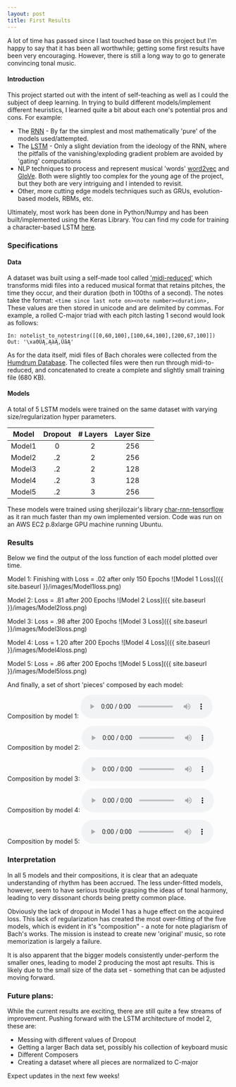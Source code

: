 ```yaml
---
layout: post
title: First Results
---
```


A lot of time has passed since I last touched base on this project but I'm happy
to say that it has been all worthwhile; getting some first results have been
very encouraging. However, there is still a long way to go to generate
convincing tonal music.

#### Introduction
This project started out with the intent of self-teaching as well as I could the
subject of deep learning. In trying to build different models/implement
different heuristics, I learned quite a bit about each one's potential pros and
cons. For example:

* The [RNN](http://www.wildml.com/2015/09/recurrent-neural-networks-tutorial-part-1-introduction-to-rnns/) - By far the simplest and most mathematically 'pure' of the models
 used/attempted.
* The [LSTM](http://karpathy.github.io/2015/05/21/rnn-effectiveness/) - Only a
slight deviation from the ideology of the RNN, where the pitfalls of the
vanishing/exploding gradient problem are avoided by 'gating' computations
* NLP techniques to process and represent musical 'words'
[word2vec](https://www.tensorflow.org/tutorials/word2vec) and
[GloVe](https://nlp.stanford.edu/pubs/glove.pdf). Both were slightly too complex
for the young age of the project, but they both are very intriguing and I
intended to revisit.
* Other, more cutting edge models techniques such as GRUs, evolution-based
models, RBMs, etc.


Ultimately, most work has been done in Python/Numpy and has been
built/implemented using the Keras Library. You can find my code for training
a character-based LSTM [here](https://github.com/machine-music/char-rnn).


### Specifications
#### Data
A dataset was built using a self-made tool called ['midi-reduced'](https://github.com/machine-music/midi-reduced)
which transforms midi files into a reduced musical format that retains pitches,
the time they occur, and their duration (both in 100ths of a second). The notes
take the format: `<time since last note on><note number><duration>,`
These values are then stored in unicode and are delimited by commas. For
example, a rolled C-major triad with each pitch lasting 1 second would look as
follows:
```
In: notelist_to_notestring([[0,60,100],[100,64,100],[200,67,100]])
Out: '\xa0ÜĄ,ĄàĄ,ŨãĄ'
```

As for the data itself, midi files of Bach chorales were collected from the
[Humdrum Database](http://kern.ccarh.org/browse?l=371chorales). The collected
files were then run through midi-to-reduced, and concatenated to create a
complete and slightly small training file (680 KB).

#### Models
A total of 5 LSTM models were trained on the same dataset with varying
size/regularization hyper parameters.

| Model | Dropout | # Layers | Layer Size |
|:-----:|:-------:|:--------:|:----------:|
| Model1|        0|         2|         256|
| Model2|       .2|         2|         256|
| Model3|       .2|         2|         128|
| Model4|       .2|         3|         128|
| Model5|       .2|         3|         256|

These models were trained using sherjilozair's library [char-rnn-tensorflow](https://github.com/sherjilozair/char-rnn-tensorflow)
as it ran much faster than my own implemented version. Code was run on
an AWS EC2 p.8xlarge GPU machine running Ubuntu.

### Results

Below we find the output of the loss function of each model plotted over time.


Model 1: Finishing with Loss = .02 after only 150 Epochs
![Model 1 Loss]({{ site.baseurl }}/images/Model1loss.png)


Model 2: Loss = .81 after 200 Epochs
![Model 2 Loss]({{ site.baseurl }}/images/Model2loss.png)


Model 3: Loss = .98 after 200 Epochs
![Model 3 Loss]({{ site.baseurl }}/images/Model3loss.png)


Model 4: Loss = 1.20 after 200 Epochs
![Model 4 Loss]({{ site.baseurl }}/images/Model4loss.png)


Model 5: Loss = .86 after 200 Epochs
![Model 5 Loss]({{ site.baseurl }}/images/Model5loss.png)


And finally, a set of short 'pieces' composed by each model:

Composition by model 1:
<audio controls>
  <source src="/audio/composition1.wav" type="audio/wav">
  Your browser does not support the audio tag.
</audio>

Composition by model 2:
<audio controls>
  <source src="/audio/composition2.wav" type="audio/wav">
  Your browser does not support the audio tag.
</audio>

Composition by model 3:
<audio controls>
  <source src="/audio/composition3.wav" type="audio/wav">
  Your browser does not support the audio tag.
</audio>

Composition by model 4:
<audio controls>
  <source src="/audio/composition4.wav" type="audio/wav">
  Your browser does not support the audio tag.
</audio>

Composition by model 5:
<audio controls>
  <source src="/audio/composition5.wav" type="audio/wav">
  Your browser does not support the audio tag.
</audio>

### Interpretation

In all 5 models and their compositions, it is clear that an adequate
understanding of rhythm has been accrued. The less under-fitted models, however,
seem to have serious trouble grasping the ideas of tonal harmony, leading to
very dissonant chords being pretty common place.

Obviously the lack of dropout in Model 1 has a huge effect on the acquired loss.
This lack of regularization has created the most over-fitting of the five
models, which is evident in it's "composition" - a note for note plagiarism of
Bach's works. The mission is instead to create new 'original' music, so rote
memorization is largely a failure.

It is also apparent that the bigger models consistently under-perform the
smaller ones, leading to model 2 producing the most apt results. This is likely
due to the small size of the data set - something that can be adjusted moving
forward.


### Future plans:
While the current results are exciting, there are still quite a few streams of
improvement. Pushing forward with the LSTM architecture of model 2, these are:

* Messing with different values of Dropout
* Getting a larger Bach data set, possibly his collection of keyboard music
* Different Composers
* Creating a dataset where all pieces are normalized to C-major

Expect updates in the next few weeks!
